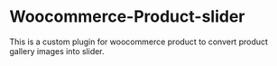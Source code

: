 # Woocommerce-Product-slider
This is a custom plugin for woocommerce product to convert product gallery images into slider.
